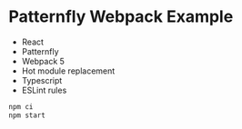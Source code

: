 # Patternfly Webpack Example

- React
- Patternfly
- Webpack 5
- Hot module replacement
- Typescript
- ESLint rules

```sh
npm ci
npm start
```
